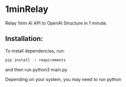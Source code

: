 # 1minRelay
Relay 1min AI API to OpenAI Structure in 1 minute.

## Installation:
To install dependencies, run:
```bash
pip install -r requirements
```

and then run python3 main.py

Depending on your system, you may need to run python
